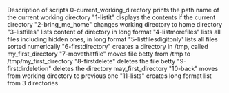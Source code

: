 Description of scripts
0-current_working_directory prints the path name of the current working directory
"1-listit" displays the contents if the current directory
"2-bring_me_home" changes working directory to home directory
"3-listfiles" lists content of directory in long format
"4-listmorefiles" lists all files including hidden ones, in long format
"5-listfilesdigitonly' lists all files sorted numerically
"6-firstdirectory" creates a directory in /tmp, called my_first_directory
"7-movethatfile" moves file betty from /tmp to /tmp/my_first_directory
"8-firstdelete" deletes the file betty
"9-firstdirdeletion" deletes the directory may_first_directory
"10-back" moves from working directory to previous one
"11-lists" creates long format list from 3 directories
